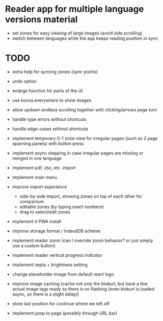 # Reader app for multiple language versions material

- set zones for easy viewing of large images (avoid side scrolling)
- switch between languages while the app keeps reading position in sync

# TODO

- extra help for syncing zones (sync points)
- undo option
- enlarge function for parts of the UI
- use konva everywhere to show images
- allow updown endless scrolling together with clicking/arrows page turn

- handle type errors without shortcuts
- handle edge-cases without shortcuts
- implement temporary 0-1 zone view for irregular pages (such as 2 page spanning panels) with button press
- implement async stepping in case irregular pages are missing or merged in one language
- implement pdf, cbz, etc. import
- implement main menu
- improve import experience
  - side-by-side import, showing zones on top of each other for comparison
  - editable zones (by typing exact numbers)
  - drag to select/edit zones
- implement it PWA install
- improve storage format / IndexdDB scheme
- implement reader zoom (can I override zoom behavior? or just simply use a custom button)
- implement reader vertical progress indicator
- implement sepia + brightness setting
- change placeholder image from default react logo
- improve image caching (cache not only the bloburl, but have a few actual image tags ready so there is no flashing (even bloburl is loaded async, so there is a slight delay))
- store last position for continue where we left off
- implement jump to page (possibly through URL bar)
